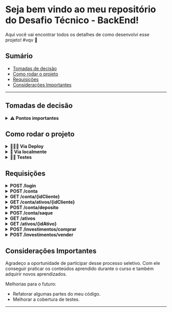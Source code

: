 # Seja bem vindo ao meu repositório do Desafio Técnico - BackEnd!

Aqui você vai encontrar todos os detalhes de como desenvolvi esse projeto! #vqv 🚀

## Sumário

- [Tomadas de decisão](#tomadas-de-decisão)
- [Como rodar o projeto](#como-rodar-o-projeto)
- [Requisições](#requisições)
- [Considerações Importantes](#considerações-importantes)

---

## Tomadas de decisão
<details>
<summary><strong>⚠️ Pontos importantes</strong></summary><br />

1. Gerenciamento do tempo: com o intuito de dar meu melhor nesse desáfio, pois além dele,
eu trabalho para duas empresas e tenho meu deveres com a Trybe.

2. Após leitura do desafio, decidi usar JavaScript com Node.js e Express.

3. Pensando em foco no cliente, performance e no negócio:
- Para modelagem do banco de dados implementei os conceitos de normalização e crei meu
banco de dados com MySQL.
- Utilizei Arquitetura de Software MSC(Model, Service, Controller), pois ao dividir minha aplicação
em camadas facilita a manutenção, a adição de novas funcionalidades e um código mais organizado e limpo.
- Utilizei Arquitetura Web REST.
- Implementei testes para alguns endpoints.

---

 <br />
</details>


## Como rodar o projeto

<details>
<summary><strong>👨🏽‍💻 Via Deploy</strong></summary><br />

1. Copie a `URL`
- https://lazaro-kabib-desafioxp-backend.herokuapp.com

2. Utilize alguma plataforma de API e rode os endpoints
- [Exemplo de requisição](https://prnt.sc/3CVRpyTPYx7f)
- Obs: confira na seção requisições os endpoints

---

 <br />
</details>

<details>
<summary><strong>👩‍ Via localmente</strong></summary><br />

1. Clone o repositório
- `git clone git@github.com:fontanez123/desafioXP-BackEnd.git`
- Entre na pasta: `cd desafioXP-BackEnd`

2. Instale as dependências
- `npm install`

3. Crie e configure o arquivo .env
```text
MYSQL_HOST=localhost
MYSQL_USER=seu-usuário
MYSQL_PASSWORD=seu-password
MYSQL_DATABASE=XPInc
PORT=3306
JWT_SECRET=senha-secreta
```

4. Criando banco de dados
- Abra o arquivo `XPInc.sql` e copie a query para criação do banco de dados
- Rode a query no MySQL Workbench

5. Rode a aplicação
- `npm start`

6. Utilize alguma plataforma de API e rode os endpoints
- [Exemplo de requisição](https://prnt.sc/kT8SD3439S0o)
- Obs: confira na seção requisições os endpoints

---

 <br />
 </details>
 
<details>
<summary><strong>👩‍🔧 Testes</strong></summary><br />

1. Nesse projeto fiz a cobertura de testes e para rodá-los bastar usar os comandos
abaixo:

- Testando camada Models: `npm run test:models`
- Testando camada Services: `npm run test:services`
- Testando camada Controllers: `npm run test:controllers`

---

 <br />
 </details>
 
 ## Requisições

<details>
<summary><strong>POST /login</strong></summary><br />

- O endpoint é acessível através do URL `/login`;
- Esse endpoint da acesso ao cliente a aplicação;
- O corpo da requisição deve seguir o formato abaixo:
```json
{
   "email": "lazarokabib94@gmail.com",
   "senha": "lazaro1234"
}
```

- Se o cliente fazer login com sucesso, o resultado retornado é parecido conforme exibido abaixo, com um status http `200`:
```json
{
    "token": "eyJhbGciOiJIUzI1NiIsInR5cCI6IkpXVCJ9.eyJlbWFpbCI6ImxhemFyb2thYmliOTRAZ21haWwuY29tIwiaWF0IjoxNjU4NjcyODM2LCJleHAiOjE2NTg2NzQ2MzZ9.f602FPyIoKZSLEh7sCtLuFCus-ERFiGEM2tCRbxg9T"
}
```

  **[Validações]**
  - Os campos email ou senha não podem estar vazios.  
  - Se o cliente tem cadastro.
  
 ---

 <br />
</details>

<details>
<summary><strong>POST /conta</strong></summary><br />

- O endpoint é acessível através do URL `/conta`;
- Esse endpoint insere novo cliente na tabela clientes;
- O corpo da requisição deve seguir o formato abaixo:
```json
{
    "nome": "Josenilda Agnaldo",
    "email": "josenilda123@gmail.com",
    "senha": "josenilda1234"
}
  ```
  
  - Se o cliente criar a conta com sucesso, o resultado retornado é conforme exibido abaixo, com um status http `201`:
  ```json
{
    "id": 94,
    "nome": "Josenilda Agnaldo",
    "email": "josenilda123@gmail.com"
}
  ```
  
  **[Validações]**
  - O campo nome precisa ter mais de 7 caracteres.
  - O campo senha precisa ter mais de 5 caracteres.
  - O campo email precisa ser um email válido.
  - Verifica se o cliente já possui cadastro.  
  
  ---

 <br />
</details>

<details>
<summary><strong>GET /conta/{idCliente}</strong></summary><br />

- O endpoint é acessível através do URL `/conta/:idCliente`;
- Esse endpoint me traz id, nome e saldo do cliente;
- O resultado é conforme exibido abaixo:
```json
{
    "id": 4,
    "nome": "Lázaro Kabib",
    "saldo": "215992.00"
}
```

 **[Validações]**
  - Se o idCliente informado existe um cliente com o mesmo id.
  
  ---

 <br />
</details>

<details>
<summary><strong>GET /conta/ativos/{idCliente}</strong></summary><br />

- O endpoint é acessível através do URL `/conta/ativos/:idCliente`;
- Esse endpoint mostra carteira de ativos do cliente;
- O resultado é conforme exibido abaixo:
```json
[
    {
        "idCliente": 4,
        "idAtivo": 4,
        "quantidade": 40,
        "valor": "350.20"
    },
    {
        "idCliente": 4,
        "idAtivo": 14,
        "quantidade": 20,
        "valor": "500.00"
    }
]
```

 **[Validações]**
  - Se o idCliente informado existe um cliente com o mesmo id.
  - Verifica se o cliente possui ativos comprados.
  
  ---

 <br />
</details>

<details>
<summary><strong>POST /conta/deposito</strong></summary><br />

- O endpoint é acessível através do URL `/conta/deposito`;
- Esse endpoint insere nova transação do tipo depósito na tabela transacoesConta e atualiza o saldo do cliente;
- O corpo da requisição deve seguir o formato abaixo:
```json
{
    "idCliente": 4,
    "valor": 10000
}
  ```
  
  - Se o cliente fizer o depósito com sucesso, o resultado retornado é conforme exibido abaixo, com um status http `200`:
  ```json
{
    "idCliente": 4,
    "tipo": "deposito",
    "valor": 1000
}
  ```
  
  **[Validações]**
  - Se o token de autenticação existe.
  - Se o token de autenticação expirou ou é inválido.
  - Se o cliente que fez o login é o mesmo que está realizando o depósito.
  - Se o idCliente do req.body não está vazio ou é maior que 0.
  - Se o idCliente do req.body é um número.
  - Se existe um cliente com o mesmo idCliente passado no req.body.
  - Se o valor do req.body é maior que 0.
  - Se o valor do req.body é um número.
  
  ---

 <br />
</details>

<details>
<summary><strong>POST /conta/saque</strong></summary><br />

- O endpoint é acessível através do URL `/conta/saque`;
- Esse endpoint insere nova transação do tipo saque na tabela transacoesConta e atualiza o saldo do cliente;
- O corpo da requisição deve seguir o formato abaixo:
```json
{
    "idCliente": 4,
    "valor": 10000
}
  ```
  
  - Se o cliente fizer o saque com sucesso, o resultado retornado é conforme exibido abaixo, com um status http `200`:
  ```json
{
    "idCliente": 4,
    "tipo": "saque",
    "valor": 1000
}
  ```
  
  **[Validações]**
  - Se o token de autenticação existe.
  - Se o token de autenticação expirou ou é inválido.
  - Se o cliente que fez o login é o mesmo que está realizando o saque.
  - Se o idCliente do req.body não está vazio ou é maior que 0.
  - Se o idCliente do req.body é um número.
  - Se existe um cliente com o mesmo idCliente passado no req.body.
  - Se o valor do req.body é maior que 0.
  - Se o valor do req.body é um número.
  - Se o valor do saque é menor que o saldo do cliente.
  
  ---

 <br />
</details>

<details>
<summary><strong>GET /ativos</strong></summary><br />

blblabla blblabla blblabla blblabla blblabla

 <br />
</details>

<details>
<summary><strong>GET /ativos/{idAtivo}</strong></summary><br />

blblabla blblabla blblabla blblabla blblabla

 <br />
</details>

<details>
<summary><strong>POST /investimentos/comprar</strong></summary><br />

blblabla blblabla blblabla blblabla blblabla

 <br />
</details>

<details>
<summary><strong>POST /investimentos/vender</strong></summary><br />

blblabla blblabla blblabla blblabla blblabla

 <br />
</details>

## Considerações Importantes

Agradeço a oportunidade de participar desse processo seletivo. Com ele conseguir
praticar os conteúdos aprendido durante o curso e também adquirir novos aprendizados.

Melhorias para o futuro:
- Refatorar algumas partes do meu código.
- Melhorar a cobertura de testes.

---
